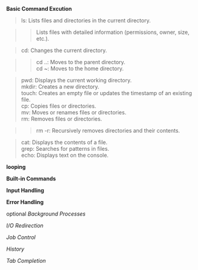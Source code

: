 **Basic Command Excution**   
> ls: Lists files and directories in the current directory.  

>>    Lists files with detailed information (permissions, owner, size, etc.).  

> cd: Changes the current directory.

 >>   cd ..: Moves to the parent directory.  
 >>   cd ~: Moves to the home directory.  

> pwd: Displays the current working directory.  
> mkdir: Creates a new directory.  
> touch: Creates an empty file or updates the timestamp of an existing file.  
> cp: Copies files or directories.  
> mv: Moves or renames files or directories.  
> rm: Removes files or directories.  

>>    rm -r: Recursively removes directories and their contents.  

> cat: Displays the contents of a file.  
> grep: Searches for patterns in files.  
> echo: Displays text on the console.  

**looping**


**Built-in Commands**


**Input Handling**


**Error Handling**


optional
*Background Processes*

*I/O Redirection*

*Job Control*

*History*

*Tab Completion*

